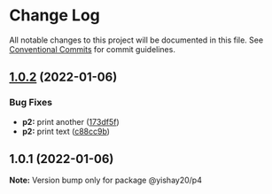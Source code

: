 # Change Log

All notable changes to this project will be documented in this file.
See [Conventional Commits](https://conventionalcommits.org) for commit guidelines.

## [1.0.2](https://github.com/yishayweb/yishay20_monorepo_2/compare/@yishay20/p4@1.0.1...@yishay20/p4@1.0.2) (2022-01-06)


### Bug Fixes

* **p2:** print another ([173df5f](https://github.com/yishayweb/yishay20_monorepo_2/commit/173df5f09c1775201970f2e6cd30ec6ecc10f577))
* **p2:** print text ([c88cc9b](https://github.com/yishayweb/yishay20_monorepo_2/commit/c88cc9bc393cd76813b2ec87f82f3fb3ad8cb00b))





## 1.0.1 (2022-01-06)

**Note:** Version bump only for package @yishay20/p4
